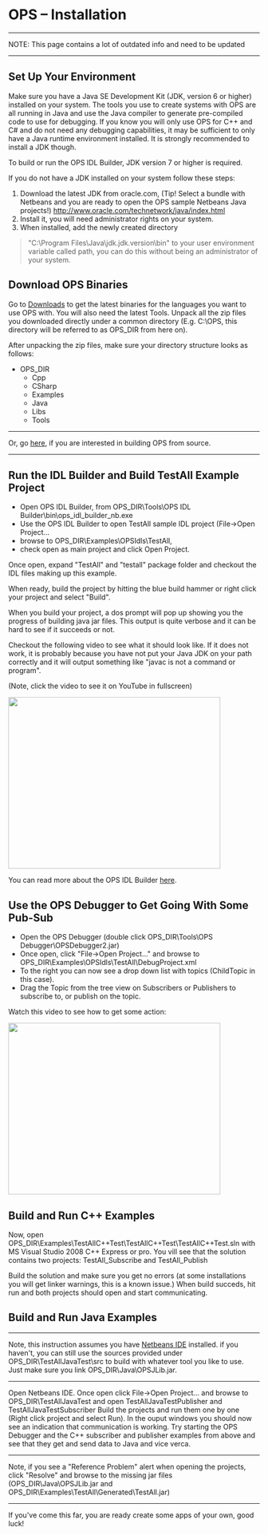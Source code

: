 # OPS – Installation #

- - -
NOTE: This page contains a lot of outdated info and need to be updated
- - -

## Set Up Your Environment ##
Make sure you have a Java SE Development Kit (JDK, version 6 or higher) installed on
your system. The tools you use to create systems with OPS are all running in Java and
use the Java compiler to generate pre-compiled code to use for debugging. If you know
you will only use OPS for C++ and C# and do not need any debugging capabilities, it may
be sufficient to only have a Java runtime environment installed. It is strongly
recommended to install a JDK though.

To build or run the OPS IDL Builder, JDK version 7 or higher is required. 

If you do not have a JDK installed on your system follow these steps:
  1. Download the latest JDK from oracle.com, (Tip! Select a bundle with Netbeans and you are ready to open the OPS sample Netbeans Java projects!)       http://www.oracle.com/technetwork/java/index.html
  1. Install it, you will need administrator rights on your system.
  1. When installed, add the newly created directory
 > "C:\Program Files\Java\jdk.jdk.version\bin" to your user environment variable
 > called path, you can do this without being an administrator of your system.

## Download OPS Binaries ##

Go to [Downloads](http://code.google.com/p/ops/downloads/list) to get the latest
binaries for the languages you want to use OPS with. You will also need the
latest Tools. Unpack all the zip files you downloaded directly under a common
directory (E.g. C:\OPS\, this directory will be referred to as OPS\_DIR from here on).

After unpacking the zip files, make sure your directory structure looks as follows:

  * OPS\_DIR
    * Cpp
    * CSharp
    * Examples
    * Java
    * Libs
    * Tools


---

Or, go [here](BuildInstructions.md), if you are interested in building OPS
from source.

---

## Run the IDL Builder and Build TestAll Example Project ##
* Open OPS IDL Builder, from OPS\_DIR\Tools\OPS IDL Builder\bin\ops\_idl\_builder\_nb.exe
* Use the OPS IDL Builder to open TestAll sample IDL project (File->Open
Project...
* browse to OPS\_DIR\Examples\OPSIdls\TestAll,
* check open as main project and click Open Project.

Once open, expand "TestAll" and "testall" package folder and checkout the IDL files making up this example.

When ready, build the project by hitting the blue build hammer or right click your project and select "Build".

When you build your project, a dos prompt will pop up showing you the progress of building java jar files. This output is quite verbose and it can be hard to see if it succeeds or not.

Checkout the following video to see what it should look like. If it does
not work, it is probably because you have not put your Java JDK on your path correctly
and it will output something like "javac is not a command or program".

(Note, click the video to see it on YouTube in fullscreen)

<a href='http://www.youtube.com/watch?feature=player_embedded&v=AxutJA2-DNQ' target='_blank'><img src='http://img.youtube.com/vi/AxutJA2-DNQ/0.jpg' width='425' height=344 /></a>

You can read more about the OPS IDL Builder [here](IDLCompilerTutorial.md).

## Use the OPS Debugger to Get Going With Some Pub-Sub ##

* Open the OPS Debugger (double click OPS\_DIR\Tools\OPS Debugger\OPSDebugger2.jar)
* Once open, click "File->Open Project..." and browse to OPS\_DIR\Examples\OPSIdls\TestAll\DebugProject.xml
* To the right you can now see a drop down list with topics (ChildTopic in this case).
* Drag the Topic from the tree view on Subscribers or Publishers to subscribe to, or publish on the topic.

Watch this video to see how to get some action:

<a href='http://www.youtube.com/watch?feature=player_embedded&v=W3bupBA16VM' target='_blank'><img src='http://img.youtube.com/vi/W3bupBA16VM/0.jpg' width='425' height=344 /></a>

## Build and Run C++ Examples ##
Now, open
OPS\_DIR\Examples\TestAllC++Test\TestAllC++Test\TestAllC++Test.sln
with MS Visual Studio 2008 C++ Express or pro.
You vill see that the solution contains two projects:
TestAll\_Subscribe  and
TestAll\_Publish

Build the solution and make sure you get no errors (at some installations you will get
linker warnings, this is a known issue.)
When build succeds, hit run and both projects should open and start communicating.

## Build and Run Java Examples ##

---
Note, this instruction assumes you have [Netbeans IDE](http://www.netbeans.org) installed.
if you haven't, you can still use the sources provided under OPS\_DIR\TestAllJavaTest\src
to build with whatever tool you like to use. Just make sure you link
OPS\_DIR\Java\OPSJLib.jar.

---

Open Netbeans IDE. Once open click File->Open Project... and browse to
OPS\_DIR\TestAllJavaTest
and open TestAllJavaTestPublisher and TestAllJavaTestSubscriber
Build the projects and run them one by one (Right click project and select Run).
In the ouput windows you should now see an indication that communication is working.
Try starting the OPS Debugger and the C++ subscriber and publisher examples from above
and see that they get and send data to Java and vice verca.

---

Note, if you see a "Reference Problem" alert when opening the projects, click "Resolve"
and browse to the missing jar files (OPS\_DIR\Java\OPSJLib.jar and
OPS\_DIR\Examples\TestAll\Generated\TestAll.jar)

---

If you've come this far, you are ready create some apps of your own, good luck!
